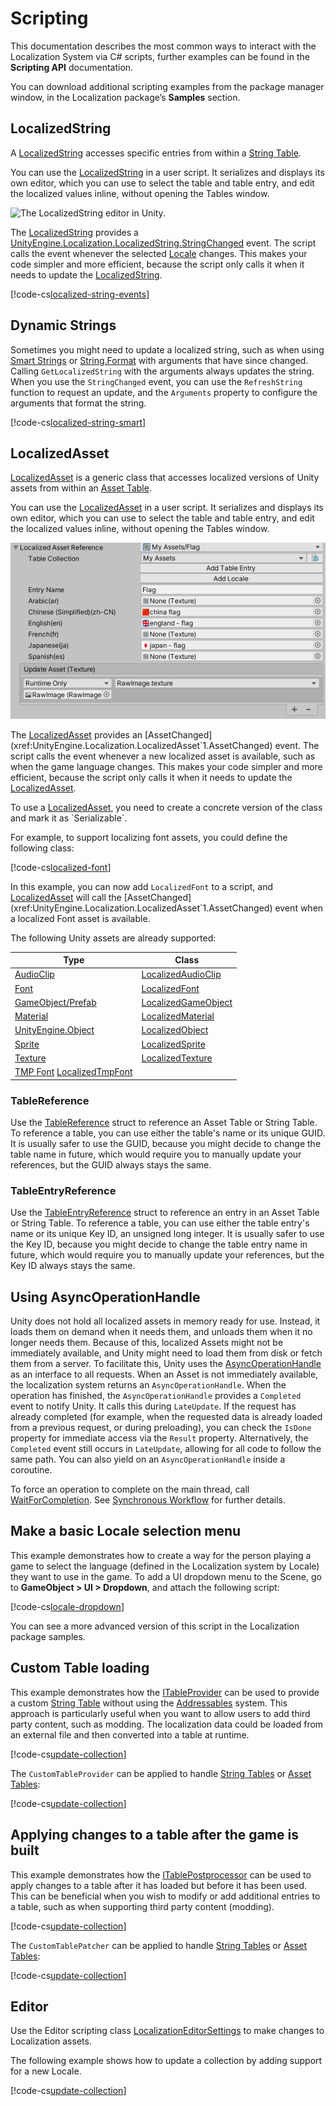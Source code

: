 # Scripting

This documentation describes the most common ways to interact with the Localization System via C# scripts, further examples can be found in the **Scripting API** documentation.

You can download additional scripting examples from the package manager window, in the Localization package’s **Samples** section.

## LocalizedString

A [LocalizedString](xref:UnityEngine.Localization.LocalizedString) accesses specific entries from within a [String Table](StringTables.md).

You can use the [LocalizedString](xref:UnityEngine.Localization.LocalizedString) in a user script. It serializes and displays its own editor, which you can use to select the table and table entry, and edit the localized values inline, without opening the Tables window.

![The LocalizedString editor in Unity.](images/LocalizedString_Inspector.png)

The [LocalizedString](xref:UnityEngine.Localization.LocalizedString) provides a [UnityEngine.Localization.LocalizedString.StringChanged](xref:UnityEngine.Localization.LocalizedString.StringChanged) event. The script calls the event whenever the selected [Locale](UnityEngine.Localization.Locale) changes. This makes your code simpler and more efficient, because the script only calls it when it needs to update the [LocalizedString](xref:UnityEngine.Localization.LocalizedString).

[!code-cs[localized-string-events](../DocCodeSamples.Tests/LocalizedStringSamples.cs#localized-string-events)]

## Dynamic Strings

Sometimes you might need to update a localized string, such as when using [Smart Strings](Smart/SmartStrings.md) or [String.Format](https://docs.microsoft.com/en-us/dotnet/api/system.string.format) with arguments that have since changed. Calling `GetLocalizedString` with the arguments always updates the string. When you use the `StringChanged` event, you can use the `RefreshString` function to request an update, and the `Arguments` property to configure the arguments that format the string.

[!code-cs[localized-string-smart](../DocCodeSamples.Tests/LocalizedStringSamples.cs#localized-string-smart)]

## LocalizedAsset

[LocalizedAsset](xref:UnityEngine.Localization.LocalizedAsset`1) is a generic class that accesses localized versions of Unity assets from within an [Asset Table](AssetTables.md).

You can use the [LocalizedAsset](xref:UnityEngine.Localization.LocalizedAsset`1) in a user script. It serializes and displays its own editor, which you can use to select the table and table entry, and edit the localized values inline, without opening the Tables window.

![The LocalizedAsset editor in Unity.](images/LocalizedTexture_Inspector.png)

The [LocalizedAsset](xref:UnityEngine.Localization.LocalizedAsset`1) provides an [AssetChanged](xref:UnityEngine.Localization.LocalizedAsset`1.AssetChanged) event. The script calls the event whenever a new localized asset is available, such as when the game language changes. This makes your code simpler and more efficient, because the script only calls it when it needs to update the [LocalizedAsset](xref:UnityEngine.Localization.LocalizedAsset`1).

To use a [LocalizedAsset](xref:UnityEngine.Localization.LocalizedAsset`1), you need to create a concrete version of the class and mark it as `Serializable`.

For example, to support localizing font assets, you could define the following class:

[!code-cs[localized-font](../DocCodeSamples.Tests/LocalizedFontSample.cs)]

In this example, you can now add `LocalizedFont` to a script, and [LocalizedAsset](xref:UnityEngine.Localization.LocalizedAsset`1) will call the [AssetChanged](xref:UnityEngine.Localization.LocalizedAsset`1.AssetChanged) event when a localized Font asset is available.

The following Unity assets are already supported:

| **Type** | **Class** |
|----------|-----------|
| [AudioClip](https://docs.unity3d.com/ScriptReference/AudioClip.html) | [LocalizedAudioClip](xref:UnityEngine.Localization.LocalizedAudioClip) |
| [Font](https://docs.unity3d.com/ScriptReference/Font.html) | [LocalizedFont](xref:UnityEngine.Localization.LocalizedFont) |
| [GameObject/Prefab](https://docs.unity3d.com/Manual/Prefabs.html) | [LocalizedGameObject](xref:UnityEngine.Localization.LocalizedGameObject) |
| [Material](https://docs.unity3d.com/ScriptReference/Material.html) | [LocalizedMaterial](xref:UnityEngine.Localization.LocalizedMaterial) |
| [UnityEngine.Object](https://docs.unity3d.com/ScriptReference/Object.html) | [LocalizedObject](xref:UnityEngine.Localization.LocalizedObject) |
| [Sprite](https://docs.unity3d.com/ScriptReference/Sprite.html) | [LocalizedSprite](xref:UnityEngine.Localization.LocalizedSprite) |
| [Texture](https://docs.unity3d.com/ScriptReference/Texture.html) | [LocalizedTexture](xref:UnityEngine.Localization.LocalizedTexture) |
| [TMP Font](https://docs.unity3d.com/Packages/com.unity.textmeshpro@latest?subfolder=/api/TMPro.TMP_FontAsset) [LocalizedTmpFont](xref:UnityEngine.Localization.LocalizedTmpFont) |

### TableReference

Use the [TableReference](xref:UnityEngine.Localization.Tables.TableReference) struct to reference an Asset Table or String Table. To reference a table, you can use either the table's name or its unique GUID. It is usually safer to use the GUID, because you might decide to change the table name in future, which would require you to manually update your references, but the GUID always stays the same.

### TableEntryReference

Use the [TableEntryReference](xref:UnityEngine.Localization.Tables.TableEntryReference) struct to reference an entry in an Asset Table or String Table. To reference a table, you can use either the table entry's name or its unique Key ID, an unsigned long integer. It is usually safer to use the Key ID, because you might decide to change the table entry name in future, which would require you to manually update your references, but the Key ID always stays the same.

## Using AsyncOperationHandle

Unity does not hold all localized assets in memory ready for use. Instead, it loads them on demand when it needs them, and unloads them when it no longer needs them. Because of this, localized Assets might not be immediately available, and Unity might need to load them from disk or fetch them from a server. To facilitate this, Unity uses the [AsyncOperationHandle](https://docs.unity3d.com/Packages/com.unity.addressables@latest?subfolder=/manual/AddressableAssetsAsyncOperationHandle.html) as an interface to all requests.
When an Asset is not immediately available, the localization system returns an `AsyncOperationHandle`. When the operation has finished, the `AsyncOperationHandle` provides a `Completed` event to notify Unity. It calls this during `LateUpdate`. If the request has already completed (for example, when the requested data is already loaded from a previous request, or during preloading), you can check the `IsDone` property for immediate access via the `Result` property. Alternatively, the `Completed` event still occurs in `LateUpdate`, allowing for all code to follow the same path. You can also yield on an `AsyncOperationHandle` inside a coroutine.

To force an operation to complete on the main thread, call [WaitForCompletion](https://docs.unity3d.com/Packages/com.unity.addressables@latest?subfolder=/api/UnityEngine.ResourceManagement.AsyncOperations.AsyncOperationHandle.html#UnityEngine_ResourceManagement_AsyncOperations_AsyncOperationHandle_WaitForCompletion). See [Synchronous Workflow](https://docs.unity3d.com/Packages/com.unity.addressables@latest?subfolder=/manual/SynchronousAddressables.html) for further details.

## Make a basic Locale selection menu

This example demonstrates how to create a way for the person playing a game to select the language (defined in the Localization system by Locale) they want to use in the game.
To add a UI dropdown menu to the Scene, go to **GameObject > UI > Dropdown**, and attach the following script:

[!code-cs[locale-dropdown](../DocCodeSamples.Tests/LocaleDropdown.cs#example-code)]

You can see a more advanced version of this script in the Localization package samples.

## Custom Table loading

This example demonstrates how the [ITableProvider](xref:UnityEngine.Localization.Settings.ITableProvider) can be used to provide a custom [String Table](StringTables.md) without using the [Addressables](https://docs.unity3d.com/Packages/com.unity.addressables@latest) system. This approach is particularly useful when you want to allow users to add third party content, such as modding. The localization data could be loaded from an external file and then converted into a table at runtime.

[!code-cs[update-collection](../DocCodeSamples.Tests/TableProviderSamples.cs#custom-table-provider)]

The `CustomTableProvider` can be applied to handle [String Tables](StringTables.md) or [Asset Tables](AssetTables.md):

[!code-cs[update-collection](../DocCodeSamples.Tests/TableProviderSamples.cs#set-provider-editor)]

## Applying changes to a table after the game is built

This example demonstrates how the [ITablePostprocessor](xref:UnityEngine.Localization.Settings.ITablePostprocessor) can be used to apply changes to a table after it has loaded but before it has been used. This can be beneficial when you wish to modify or add additional entries to a table, such as when supporting third party content (modding).

[!code-cs[update-collection](../DocCodeSamples.Tests/TablePatcherSamples.cs#custom-table-patcher)]

The `CustomTablePatcher` can be applied to handle [String Tables](StringTables.md) or [Asset Tables](AssetTables.md):

[!code-cs[update-collection](../DocCodeSamples.Tests/TablePatcherSamples.cs#set-patcher-editor)]

## Editor

Use the Editor scripting class [LocalizationEditorSettings](xref:UnityEditor.Localization.LocalizationEditorSettings) to make changes to Localization assets.

The following example shows how to update a collection by adding support for a new Locale.

[!code-cs[update-collection](../DocCodeSamples.Tests/LocalizationEditorSettingsSamples.cs#get-string-table)]

